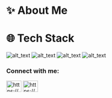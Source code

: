 # ✨ About Me

# 🌐 Tech Stack
![alt_text](https://img.shields.io/badge/Bootstrap-purple)
![alt_text](https://img.shields.io/badge/Javascript-yellow)
![alt_text](https://img.shields.io/badge/CSS3-cyan)
![alt_text](https://img.shields.io/badge/:badgeContent?style=flat&logo=appveyor&logoColor=violet&logoSize=auto&label=healthiness&labelColor=abcdef&color=fedcba&cacheSeconds=3600&link=%3Cobject%3E
)


<h3 align="left">Connect with me:</h3>
<p align="left">
<a href="https://dev.to/https://dev.to/" target="blank"><img align="center" src="https://raw.githubusercontent.com/rahuldkjain/github-profile-readme-generator/master/src/images/icons/Social/devto.svg" alt="https://dev.to/" height="30" width="40" /></a>
<a href="https://instagram.com/https://www.instagram.com/brayone_xv/?__pwa=1" target="blank"><img align="center" src="https://raw.githubusercontent.com/rahuldkjain/github-profile-readme-generator/master/src/images/icons/Social/instagram.svg" alt="https://www.instagram.com/brayone_xv/?__pwa=1" height="30" width="40" /></a>
</p>
